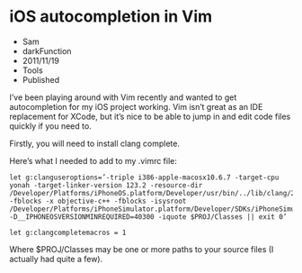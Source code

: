 # iOS autocompletion in Vim
- Sam
- darkFunction
- 2011/11/19
- Tools 
- Published

I’ve been playing around with Vim recently and wanted to get autocompletion for my iOS project working. Vim isn’t great as an IDE replacement for XCode, but it’s nice to be able to jump in and edit code files quickly if you need to.

Firstly, you will need to install clang complete.

Here’s what I needed to add to my .vimrc file:

	let g:clanguseroptions=’-triple i386-apple-macosx10.6.7 -target-cpu yonah -target-linker-version 123.2 -resource-dir /Developer/Platforms/iPhoneOS.platform/Developer/usr/bin/../lib/clang/2.1 -fblocks -x objective-c++ -fblocks -isysroot /Developer/Platforms/iPhoneSimulator.platform/Developer/SDKs/iPhoneSimulator4.3.sdk -D__IPHONEOSVERSIONMINREQUIRED=40300 -iquote $PROJ/Classes || exit 0’
	
	let g:clangcompletemacros = 1

Where $PROJ/Classes may be one or more paths to your source files (I actually had quite a few).
